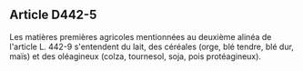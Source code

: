 Article D442-5
----
Les matières premières agricoles mentionnées au deuxième alinéa de l'article L.
442-9 s'entendent du lait, des céréales (orge, blé tendre, blé dur, maïs) et des
oléagineux (colza, tournesol, soja, pois protéagineux).
